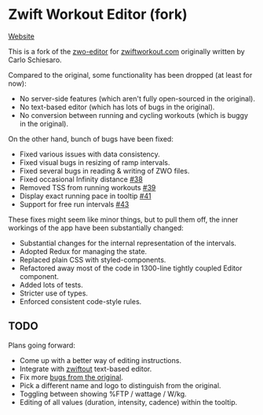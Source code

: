 # Zwift Workout Editor (fork)

[Website](https://nene.github.io/zwo-editor/)

This is a fork of the [zwo-editor][] for [zwiftworkout.com][] originally written by Carlo Schiesaro.

Compared to the original, some functionality has been dropped (at least for now):

- No server-side features (which aren't fully open-sourced in the original).
- No text-based editor (which has lots of bugs in the original).
- No conversion between running and cycling workouts (which is buggy in the original).

On the other hand, bunch of bugs have been fixed:

- Fixed various issues with data consistency.
- Fixed visual bugs in resizing of ramp intervals.
- Fixed several bugs in reading & writing of ZWO files.
- Fixed occasional Infinity distance [#38][]
- Removed TSS from running workouts [#39][]
- Display exact running pace in tooltip [#41][]
- Support for free run intervals [#43][]

These fixes might seem like minor things, but to pull them off,
the inner workings of the app have been substantially changed:

- Substantial changes for the internal representation of the intervals.
- Adopted Redux for managing the state.
- Replaced plain CSS with styled-components.
- Refactored away most of the code in 1300-line tightly coupled Editor component.
- Added lots of tests.
- Stricter use of types.
- Enforced consistent code-style rules.

## TODO

Plans going forward:

- Come up with a better way of editing instructions.
- Integrate with [zwiftout][] text-based editor.
- Fix more [bugs from the original][orig-bugs].
- Pick a different name and logo to distinguish from the original.
- Toggling between showing %FTP / wattage / W/kg.
- Editing of all values (duration, intensity, cadence) within the tooltip.

[zwo-editor]: https://github.com/breiko83/zwo-editor
[zwiftworkout.com]: https://www.zwiftworkout.com/
[orig-bugs]: https://github.com/breiko83/zwo-editor/issues/
[#38]: https://github.com/breiko83/zwo-editor/issues/38
[#39]: https://github.com/breiko83/zwo-editor/issues/39
[#41]: https://github.com/breiko83/zwo-editor/issues/41
[#43]: https://github.com/breiko83/zwo-editor/issues/43
[zwiftout]: https://github.com/nene/zwiftout

